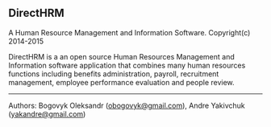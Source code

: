 DirectHRM
---------
A Human Resource Management and Information Software.
Copyright(c) 2014-2015

DirectHRM is a an open source Human Resources Management and Information software application that combines many human resources functions including benefits administration, payroll, recruitment management, employee performance evaluation and people review.

---------
Authors:
Bogovyk Oleksandr (obogovyk@gmail.com), 
Andre Yakivchuk (yakandre@gmail.com)
